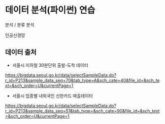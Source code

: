 # 데이터 분석(파이썬) 연습
분석 / 분류 분석

인공신경망


## 데이터 출처

* 서울시 지하철 30분단위 출발-도착 데이터

https://bigdata.seoul.go.kr/data/selectSampleData.do?r_id=P213&sample_data_seq=70&tab_type=A&sch_cate=40&file_id=&sch_text=&sch_order=U&currentPage=1

* 서울시 업종별 내외국인 신한카드 매출데이터

https://bigdata.seoul.go.kr/data/selectSampleData.do?r_id=P213&sample_data_seq=51&tab_type=&sch_cate=90&file_id=&sch_text=&sch_order=U&currentPage=1
